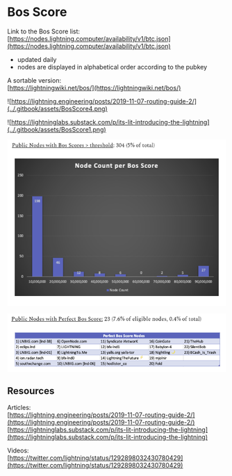 # Bos Score

Link to the Bos Score list:  
[https://nodes.lightning.computer/availability/v1/btc.json](https://nodes.lightning.computer/availability/v1/btc.json)

* updated daily
* nodes are displayed in alphabetical order according to the pubkey

A sortable version:  
[https://lightningwiki.net/bos/](https://lightningwiki.net/bos/)

![https://lightning.engineering/posts/2019-11-07-routing-guide-2/](../.gitbook/assets/BosScore4.png)

![https://lightninglabs.substack.com/p/its-lit-introducing-the-lightning](../.gitbook/assets/BosScore1.png)

![https://lightninglabs.substack.com/p/its-lit-introducing-the-lightning ](../.gitbook/assets/BosScore2.png)

![https://lightninglabs.substack.com/p/its-lit-introducing-the-lightning ](../.gitbook/assets/BosScore3.png)

## Resources

Articles:  
[https://lightning.engineering/posts/2019-11-07-routing-guide-2/](https://lightning.engineering/posts/2019-11-07-routing-guide-2/)  
[https://lightninglabs.substack.com/p/its-lit-introducing-the-lightning](https://lightninglabs.substack.com/p/its-lit-introducing-the-lightning)

Videos:  
[https://twitter.com/lightning/status/1292898032430780429](https://twitter.com/lightning/status/1292898032430780429)

